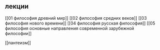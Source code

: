 ## лекции
[[01 философия древний мир]]
[[02 философия средних веков]]
[[03 философия нового времени]]
[[04 философия русская философия]]
[[05 философия основные направления современной зарубежной философии]]

[[пантеизм]]